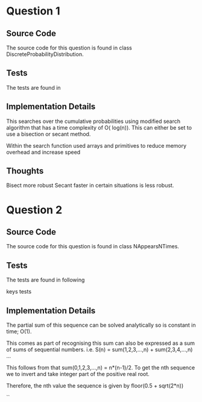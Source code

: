 # Question 1

## Source Code

The source code for this question is found in class DiscreteProbabilityDistribution.

## Tests

The tests are found in



## Implementation Details

This searches over the cumulative probabilities using modified search algorithm that has a time complexity of O(
log(n)). This can either be set to use a bisection or secant method. 

Within the search function used arrays and primitives to reduce memory overhead and increase speed

## Thoughts
Bisect more robust
Secant faster in certain situations is less robust.

## 

# Question 2

## Source Code

The source code for this question is found in class NAppearsNTimes.

## Tests

The tests are found in following

keys tests


## Implementation Details

The partial sum of this sequence can be solved analytically so is constant in time; O(1).   

This comes as part of recognising this sum can also be expressed as a sum of sums of sequential numbers. i.e.
S(n) = sum(1,2,3,...,n) + sum(2,3,4,...,n) ... 


This follows from that sum(0,1,2,3,...,n) = n*(n-1)/2. To get the nth sequence we to invert 
and take integer part of the positive real root.  

Therefore, the nth value the sequence is given by floor(0.5 + sqrt(2*n))


 





``


